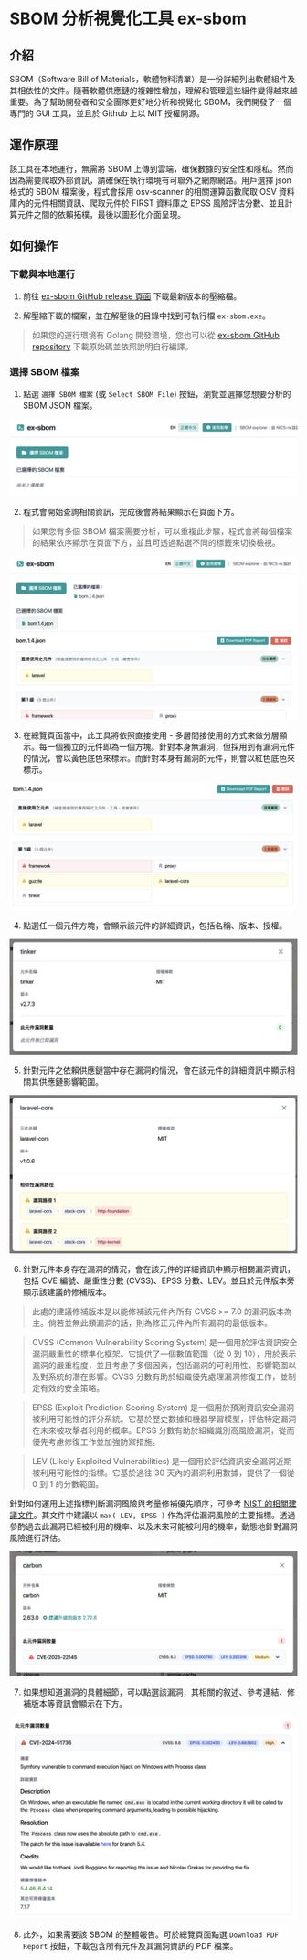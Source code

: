 # SBOM 分析視覺化工具 ex-sbom

## 介紹

SBOM（Software Bill of Materials，軟體物料清單）是一份詳細列出軟體組件及其相依性的文件。隨著軟體供應鏈的複雜性增加，理解和管理這些組件變得越來越重要。為了幫助開發者和安全團隊更好地分析和視覺化 SBOM，我們開發了一個專門的 GUI 工具，並且於 Github 上以 MIT 授權開源。

## 運作原理

該工具在本地運行，無需將 SBOM 上傳到雲端，確保數據的安全性和隱私。然而因為需要爬取外部資訊，請確保在執行環境有可聯外之網際網路。用戶選擇 json 格式的 SBOM 檔案後，程式會採用 osv-scanner 的相關運算函數爬取 OSV 資料庫內的元件相關資訊、爬取元件於 FIRST 資料庫之 EPSS 風險評估分數、並且計算元件之間的依賴拓樸，最後以圖形化介面呈現。

## 如何操作

### 下載與本地運行

1. 前往 [ex-sbom GitHub release 頁面](https://github.com/nics-tw/ex-sbom/releases) 下載最新版本的壓縮檔。

2. 解壓縮下載的檔案，並在解壓後的目錄中找到可執行檔 `ex-sbom.exe`。

> 如果您的運行環境有 Golang 開發環境，您也可以從 [ex-sbom GitHub repository](https://github.com/nics-tw/ex-sbom) 下載原始碼並依照說明自行編譯。

### 選擇 SBOM 檔案

1. 點選 `選擇 SBOM 檔案` (或 `Select SBOM File`) 按鈕，瀏覽並選擇您想要分析的 SBOM JSON 檔案。

![](./img/select-sbom.png)

2. 程式會開始查詢相關資訊，完成後會將結果顯示在頁面下方。

> 如果您有多個 SBOM 檔案需要分析，可以重複此步驟，程式會將每個檔案的結果依序顯示在頁面下方，並且可透過點選不同的標籤來切換檢視。

![](./img/sbom-result.png)

3. 在總覽頁面當中，此工具將依照直接使用 - 多層間接使用的方式來做分層顯示。每一個獨立的元件即為一個方塊。針對本身無漏洞，但採用到有漏洞元件的情況，會以黃色底色來標示。而針對本身有漏洞的元件，則會以紅色底色來標示。

![](./img/sbom-component-overview.png)

4. 點選任一個元件方塊，會顯示該元件的詳細資訊，包括名稱、版本、授權。

![](./img/sbom-component.png)

5. 針對元件之依賴供應鏈當中存在漏洞的情況，會在該元件的詳細資訊中顯示相關其供應鏈影響範圍。

![](./img/sbom-vulnerability-dependencies.png)

6. 針對元件本身存在漏洞的情況，會在該元件的詳細資訊中顯示相關漏洞資訊，包括 CVE 編號、嚴重性分數 (CVSS)、EPSS 分數、LEV。並且於元件版本旁顯示該建議的修補版本。

> 此處的建議修補版本是以能修補該元件內所有 CVSS >= 7.0 的漏洞版本為主。倘若並無此類漏洞的話，則為修正元件內所有漏洞的最低版本。

> CVSS (Common Vulnerability Scoring System) 是一個用於評估資訊安全漏洞嚴重性的標準化框架。它提供了一個數值範圍（從 0 到 10），用於表示漏洞的嚴重程度，並且考慮了多個因素，包括漏洞的可利用性、影響範圍以及對系統的潛在影響。CVSS 分數有助於組織優先處理漏洞修復工作，並制定有效的安全策略。

> EPSS (Exploit Prediction Scoring System) 是一個用於預測資訊安全漏洞被利用可能性的評分系統。它基於歷史數據和機器學習模型，評估特定漏洞在未來被攻擊者利用的概率。EPSS 分數有助於組織識別高風險漏洞，從而優先考慮修復工作並加強防禦措施。

> LEV (Likely Exploited Vulnerabilities) 是一個用於評估資訊安全漏洞近期被利用可能性的指標。它基於過往 30 天內的漏洞利用數據，提供了一個從 0 到 1 的分數範圍。

針對如何運用上述指標判斷漏洞風險與考量修補優先順序，可參考 [NIST 的相關建議文件](https://nvlpubs.nist.gov/nistpubs/CSWP/NIST.CSWP.41.pdf)。其文件中建議以 `max( LEV, EPSS )` 作為評估漏洞風險的主要指標。透過參酌過去此漏洞已經被利用的機率、以及未來可能被利用的機率，動態地針對漏洞風險進行評估。

![](./img/sbom-vulnerability.png)

7. 如果想知道漏洞的具體細節，可以點選該漏洞，其相關的敘述、參考連結、修補版本等資訊會顯示在下方。

![](./img/sbom-vulnerability-details.png)

8. 此外，如果需要該 SBOM 的整體報告。可於總覽頁面點選 `Download PDF Report` 按鈕，下載包含所有元件及其漏洞資訊的 PDF 檔案。
